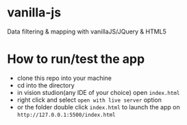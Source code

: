 # vanilla-js
Data filtering &amp; mapping with vanillaJS/JQuery &amp; HTML5

# How to run/test the app

- clone this repo into your machine
- cd into the directory
- in vision studion(any IDE of your choice) open `index.html`
- right click and select `open with live server` option 
- or the folder double click `index.html` to launch the app on `http://127.0.0.1:5500/index.html`
